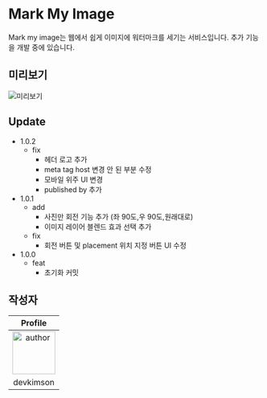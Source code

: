 # Mark My Image

Mark my image는 웹에서 쉽게 이미지에 워터마크를 세기는 서비스입니다. 추가 기능을 개발 중에 있습니다.

## 미리보기

![미리보기](https://github.com/kkn1125/markmyimage/assets/71887242/9fb32672-ccba-4d0d-996a-aa0729875295)

## Update

- 1.0.2
  - fix
    - 헤더 로고 추가
    - meta tag host 변경 안 된 부분 수정
    - 모바일 위주 UI 변경
    - published by 추가
- 1.0.1
  - add
    - 사진만 회전 기능 추가 (좌 90도,우 90도,원래대로)
    - 이미지 레이어 블렌드 효과 선택 추가
  - fix
    - 회전 버튼 및 placement 위치 지정 버튼 UI 수정
- 1.0.0
  - feat
    - 초기화 커밋

## 작성자

|                                                                    Profile                                                                    |
| :-------------------------------------------------------------------------------------------------------------------------------------------: |
| <a href="https://github.com/kkn1125"><img src="https://avatars.githubusercontent.com/u/71887242?v=4" alt="author" width="85" height="85"></a> |
|                                                                   devkimson                                                                   |
